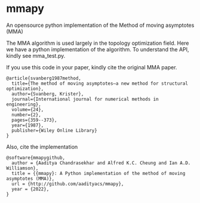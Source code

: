 # mmapy
An opensource python implementation of the Method of moving asymptotes (MMA)

The MMA algorithm is used largely in the topology optimization field. Here we have a python implementation of the algorithm. To understand the API, kindly see mma_test.py. 



If you use this code in your paper, kindly cite the original MMA paper.
```
@article{svanberg1987method,
  title={The method of moving asymptotes—a new method for structural optimization},
  author={Svanberg, Krister},
  journal={International journal for numerical methods in engineering},
  volume={24},
  number={2},
  pages={359--373},
  year={1987},
  publisher={Wiley Online Library}
}
```
Also, cite the implementation 
```
@software{mmapygithub,
  author = {Aaditya Chandrasekhar and Alfred K.C. Cheung and Ian A.D. Williamson},
  title = {{mmapy}: A Python implementation of the method of moving asymptotes (MMA)},
  url = {http://github.com/aadityacs/mmapy},
  year = {2022},
}
```
